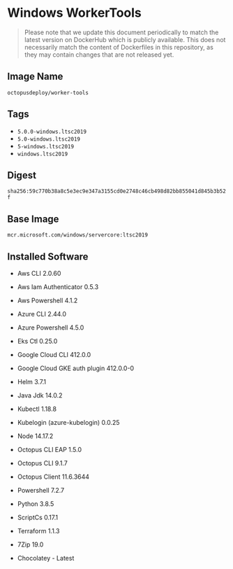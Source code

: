 # Windows WorkerTools

> Please note that we update this document periodically to match the latest version on DockerHub which is publicly available.
> This does not necessarily match the content of Dockerfiles in this repository, as they may contain changes that are not released yet.

## Image Name

`octopusdeploy/worker-tools`

## Tags

- `5.0.0-windows.ltsc2019`
- `5.0-windows.ltsc2019`
- `5-windows.ltsc2019`
- `windows.ltsc2019`

## Digest

`sha256:59c770b38a8c5e3ec9e347a3155cd0e2748c46cb498d82bb855041d845b3b52f`

## Base Image

`mcr.microsoft.com/windows/servercore:ltsc2019`

## Installed Software

- Aws CLI 2.0.60
- Aws Iam Authenticator 0.5.3
- Aws Powershell 4.1.2
- Azure CLI 2.44.0
- Azure Powershell 4.5.0
- Eks Ctl 0.25.0
- Google Cloud CLI 412.0.0
- Google Cloud GKE auth plugin 412.0.0-0
- Helm 3.7.1
- Java Jdk 14.0.2
- Kubectl 1.18.8
- Kubelogin (azure-kubelogin) 0.0.25
- Node 14.17.2
- Octopus CLI EAP 1.5.0

- Octopus CLI 9.1.7
- Octopus Client 11.6.3644
- Powershell 7.2.7
- Python 3.8.5
- ScriptCs 0.17.1
- Terraform 1.1.3
- 7Zip 19.0
- Chocolatey - Latest
